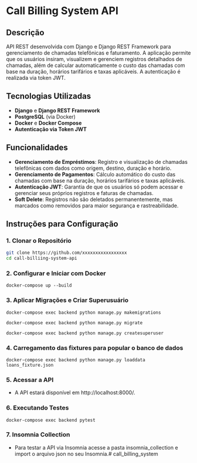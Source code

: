 # Call Billing System API

## Descrição

API REST desenvolvida com Django e Django REST Framework para gerenciamento de chamadas telefônicas e faturamento. A aplicação permite que os usuários insiram, visualizem e gerenciem registros detalhados de chamadas, além de calcular automaticamente o custo das chamadas com base na duração, horários tarifários e taxas aplicáveis. A autenticação é realizada via token JWT.

## Tecnologias Utilizadas

- **Django** e **Django REST Framework**
- **PostgreSQL** (via Docker)
- **Docker** e **Docker Compose**
- **Autenticação via Token JWT**

## Funcionalidades

- **Gerenciamento de Empréstimos**: Registro e visualização de chamadas telefônicas com dados como origem, destino, duração e horário.
- **Gerenciamento de Pagamentos**: Cálculo automático do custo das chamadas com base na duração, horários tarifários e taxas aplicáveis.
- **Autenticação JWT**: Garantia de que os usuários só podem acessar e gerenciar seus próprios registros e faturas de chamadas.
- **Soft Delete**: Registros não são deletados permanentemente, mas marcados como removidos para maior segurança e rastreabilidade.

## Instruções para Configuração

### 1. Clonar o Repositório

```bash
git clone https://github.com/xxxxxxxxxxxxxxxxx
cd call-billiing-system-api
```

### 2. Configurar e Iniciar com Docker

```
docker-compose up --build
```

### 3. Aplicar Migrações e Criar Superusuário

```
docker-compose exec backend python manage.py makemigrations
```
```
docker-compose exec backend python manage.py migrate
```
```
docker-compose exec backend python manage.py createsuperuser
```

### 4. Carregamento das fixtures para popular o banco de dados

```
docker-compose exec backend python manage.py loaddata loans_fixture.json
```

### 5. Acessar a API

- A API estará disponível em http://localhost:8000/.

### 6. Executando Testes

```
docker-compose exec backend pytest
```

### 7. Insomnia Collection

- Para testar a API via Insomnia acesse a pasta insomnia_collection e import o arquivo json no seu Insomnia.# call_billing_system
